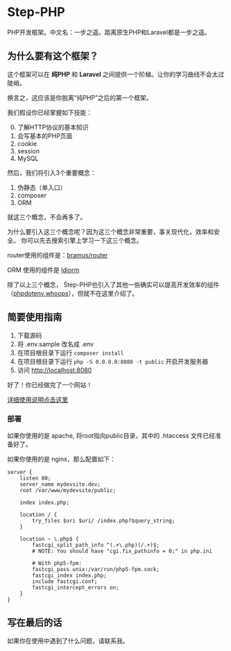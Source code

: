# Step-PHP

PHP开发框架。中文名：一步之遥。距离原生PHP和Laravel都是一步之遥。

## 为什么要有这个框架？

这个框架可以在 **纯PHP** 和 **Laravel** 之间提供一个阶梯。让你的学习曲线不会太过陡峭。

换言之，这应该是你脱离“纯PHP”之后的第一个框架。

我们假设你已经掌握如下技能：

0. 了解HTTP协议的基本知识
0. 会写基本的PHP页面
1. cookie
2. session
3. MySQL

然后，我们将引入3个重要概念：

1. 伪静态（单入口）
2. composer
3. ORM

就这三个概念，不会再多了。

为什么要引入这三个概念呢？因为这三个概念非常重要，事关现代化，效率和安全。
你可以先去搜索引擎上学习一下这三个概念。

router使用的组件是：[bramus/router](https://github.com/bramus/router)

ORM 使用的组件是 [Idiorm](http://idiorm.readthedocs.io/en/latest/)

除了以上三个概念，
Step-PHP也引入了其他一些确实可以提高开发效率的组件（[phpdotenv](https://github.com/vlucas/phpdotenv),[whoops](https://github.com/filp/whoops)），但就不在这里介绍了。

## 简要使用指南

1. 下载源码
1. 将 .env.sample 改名成 .env
2. 在项目根目录下运行 `composer install`
2. 在项目根目录下运行 `php -S 0.0.0.0:8080 -t public` 开启开发服务器
3. 访问 [http://localhost:8080](http://localhost:8080)

好了！你已经做完了一个网站！

[详细使用说明点击这里](doc.md)

### 部署

如果你使用的是 apache, 将root指向public目录，其中的 .htaccess 文件已经准备好了。

如果你使用的是 nginx，那么配置如下：

    server {
        listen 80;
        server_name mydevsite.dev;
        root /var/www/mydevsite/public;

        index index.php;

        location / {
            try_files $uri $uri/ /index.php?$query_string;
        }

        location ~ \.php$ {
            fastcgi_split_path_info ^(.+\.php)(/.+)$;
            # NOTE: You should have "cgi.fix_pathinfo = 0;" in php.ini

            # With php5-fpm:
            fastcgi_pass unix:/var/run/php5-fpm.sock;
            fastcgi_index index.php;
            include fastcgi.conf;
            fastcgi_intercept_errors on;
        }
    }

## 写在最后的话

如果你在使用中遇到了什么问题，请联系我。
